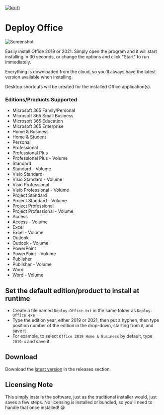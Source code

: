 [![ko-fi](https://ko-fi.com/img/githubbutton_sm.svg)](https://ko-fi.com/W7W64WAXN)

# Deploy Office

![Screenshot](https://github.com/asheroto/Deploy-Office/blob/master/screenshot.webp?raw=true)

Easily install Office 2019 or 2021. Simply open the program and it will start installing in 30 seconds, or change the options and click "Start" to run immediately.

Everything is downloaded from the cloud, so you'll always have the latest version available when installing.

Desktop shortcuts will be created for the installed Office application(s).

### Editions/Products Supported
- Microsoft 365 Family/Personal
- Microsoft 365 Small Business
- Microsoft 365 Education
- Microsoft 365 Enterprise
- Home & Business
- Home & Student
- Personal
- Professional
- Professional Plus
- Professional Plus - Volume
- Standard
- Standard - Volume
- Visio Standard
- Visio Standard - Volume
- Visio Professional
- Visio Professional - Volume
- Project Standard
- Project Standard - Volume
- Project Professional
- Project Professional - Volume
- Access
- Access - Volume
- Excel
- Excel - Volume
- Outlook
- Outlook - Volume
- PowerPoint
- PowerPoint - Volume
- Publisher
- Publisher - Volume
- Word
- Word - Volume

## Set the default edition/product to install at runtime
- Create a file named `Deploy-Office.txt` in the same folder as `Deploy-Office.exe`
- Type the edition year, either 2019 or 2021, then put a hyphen, then type position number of the edition in the drop-down, starting from `0`, and save it
- For example, to select `Office 2019 Home & Business` by default, type `2019-4` and save it

## Download

Download the [latest version](https://github.com/asheroto/Deploy-Office/releases/latest/download/Deploy-Office.exe) in the releases section.

## Licensing Note

This simply installs the software, just as the traditional installer would, just saves a few steps. No licensing is installed or bundled, so you'll need to handle that once installed! 😀
